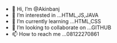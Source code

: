 - 👋 Hi, I’m @Akinbanj
- 👀 I’m interested in ...HTML,JS,JAVA
- 🌱 I’m currently learning ...HTML,CSS
- 💞️ I’m looking to collaborate on ...GITHUB
- 📫 How to reach me ...08122270861

<!---
Akinbanj/Akinbanj is a ✨ special ✨ repository because its `README.md` (this file) appears on your GitHub profile.
You can click the Preview link to take a look at your changes.
--->
